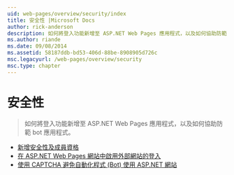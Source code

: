 ```yaml
---
uid: web-pages/overview/security/index
title: 安全性 |Microsoft Docs
author: rick-anderson
description: 如何將登入功能新增至 ASP.NET Web Pages 應用程式，以及如何協助防範 bot 應用程式。
ms.author: riande
ms.date: 09/08/2014
ms.assetid: 58187ddb-bd53-406d-88be-8908905d726c
msc.legacyurl: /web-pages/overview/security
msc.type: chapter
---
```

<a name="security"></a>安全性
====================
> 如何將登入功能新增至 ASP.NET Web Pages 應用程式，以及如何協助防範 bot 應用程式。


- [新增安全性及成員資格](16-adding-security-and-membership.md)
- [在 ASP.NET Web Pages 網站中啟用外部網站的登入](enabling-login-from-external-sites-in-an-aspnet-web-pages-site.md)
- [使用 CAPTCHA 避免自動化程式 (Bot) 使用 ASP.NET 網站](using-a-catpcha-to-prevent-automated-programs-bots-from-using-your-aspnet-web-site.md)
